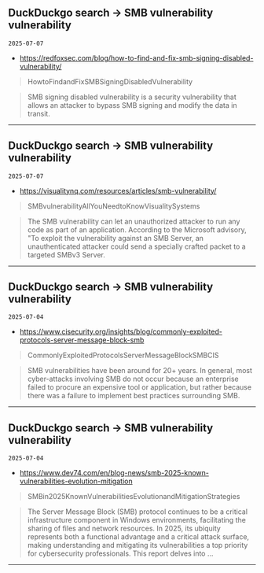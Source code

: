 ## DuckDuckgo search -> SMB vulnerability vulnerability
`2025-07-07`

* https://redfoxsec.com/blog/how-to-find-and-fix-smb-signing-disabled-vulnerability/

<blockquote>
 HowtoFindandFixSMBSigningDisabledVulnerability
</blockquote>
<blockquote>
SMB signing disabled vulnerability is a security vulnerability that allows an attacker to bypass SMB signing and modify the data in transit.
</blockquote>

---

## DuckDuckgo search -> SMB vulnerability vulnerability
`2025-07-07`

* https://visualitynq.com/resources/articles/smb-vulnerability/

<blockquote>
 SMBvulnerabilityAllYouNeedtoKnowVisualitySystems
</blockquote>
<blockquote>
The SMB vulnerability can let an unauthorized attacker to run any code as part of an application. According to the Microsoft advisory, &quot;To exploit the vulnerability against an SMB Server, an unauthenticated attacker could send a specially crafted packet to a targeted SMBv3 Server.
</blockquote>

---

## DuckDuckgo search -> SMB vulnerability vulnerability
`2025-07-04`

* https://www.cisecurity.org/insights/blog/commonly-exploited-protocols-server-message-block-smb

<blockquote>
 CommonlyExploitedProtocolsServerMessageBlockSMBCIS
</blockquote>
<blockquote>
SMB vulnerabilities have been around for 20+ years. In general, most cyber-attacks involving SMB do not occur because an enterprise failed to procure an expensive tool or application, but rather because there was a failure to implement best practices surrounding SMB.
</blockquote>

---

## DuckDuckgo search -> SMB vulnerability vulnerability
`2025-07-04`

* https://www.dev74.com/en/blog-news/smb-2025-known-vulnerabilities-evolution-mitigation

<blockquote>
 SMBin2025KnownVulnerabilitiesEvolutionandMitigationStrategies
</blockquote>
<blockquote>
The Server Message Block (SMB) protocol continues to be a critical infrastructure component in Windows environments, facilitating the sharing of files and network resources. In 2025, its ubiquity represents both a functional advantage and a critical attack surface, making understanding and mitigating its vulnerabilities a top priority for cybersecurity professionals. This report delves into ...
</blockquote>

---

